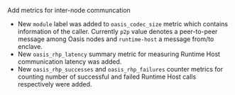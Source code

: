 Add metrics for inter-node communcation

- New `module` label was added to `oasis_codec_size` metric which contains
  information of the caller. Currently `p2p` value denotes a peer-to-peer
  message among Oasis nodes and `runtime-host` a message from/to enclave.
- New `oasis_rhp_latency` summary metric for measuring Runtime Host
  communication latency was added.
- New `oasis_rhp_successes` and `oasis_rhp_failures` counter metrics for
  counting number of successful and failed Runtime Host calls respectively
  were added.
